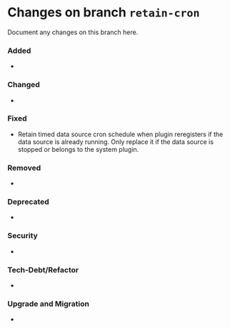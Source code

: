 # Changes on branch `retain-cron`
Document any changes on this branch here.
### Added
- 

### Changed
- 

### Fixed
- Retain timed data source cron schedule when plugin reregisters if the data source is already running. Only replace it if the data source is stopped or belongs to the system plugin. 

### Removed
- 

### Deprecated
- 

### Security
- 

### Tech-Debt/Refactor
- 

### Upgrade and Migration
- 
